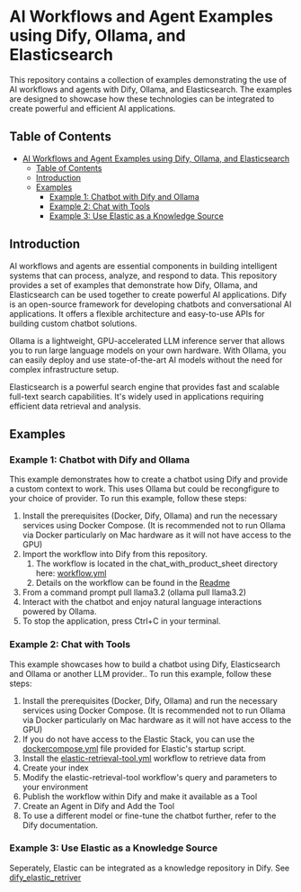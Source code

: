 # AI Workflows and Agent Examples using Dify, Ollama, and Elasticsearch

This repository contains a collection of examples demonstrating the use of AI workflows and agents with Dify, Ollama, and Elasticsearch. The examples are designed to showcase how these technologies can be integrated to create powerful and efficient AI applications.

## Table of Contents

- [AI Workflows and Agent Examples using Dify, Ollama, and Elasticsearch](#ai-workflows-and-agent-examples-using-dify-ollama-and-elasticsearch)
  - [Table of Contents](#table-of-contents)
  - [Introduction](#introduction)
  - [Examples](#examples)
    - [Example 1: Chatbot with Dify and Ollama](#example-1-chatbot-with-dify-and-ollama)
    - [Example 2: Chat with Tools](#example-2-chat-with-tools)
    - [Example 3: Use Elastic as a Knowledge Source](#example-3-use-elastic-as-a-knowledge-source)

## Introduction

AI workflows and agents are essential components in building intelligent systems that can process, analyze, and respond to data. This repository provides a set of examples that demonstrate how Dify, Ollama, and Elasticsearch can be used together to create powerful AI applications.
Dify is an open-source framework for developing chatbots and conversational AI applications. It offers a flexible architecture and easy-to-use APIs for building custom chatbot solutions.

Ollama is a lightweight, GPU-accelerated LLM inference server that allows you to run large language models on your own hardware. With Ollama, you can easily deploy and use state-of-the-art AI models without the need for complex infrastructure setup.

Elasticsearch is a powerful search engine that provides fast and scalable full-text search capabilities. It's widely used in applications requiring efficient data retrieval and analysis.

## Examples

### Example 1: Chatbot with Dify and Ollama

This example demonstrates how to create a chatbot using Dify and provide a custom context to work.  This uses Ollama but could be recongfigure to your choice of provider.
To run this example, follow these steps:
1. Install the prerequisites (Docker, Dify, Ollama) and run the necessary services using Docker Compose.  (It is recommended not to run Ollama via Docker particularly on Mac hardware as it will not have access to the GPU)
2. Import the workflow into Dify from this repository. 
   1. The workflow is located in the chat_with_product_sheet directory here: [workflow.yml](../dify/workflow/chat_with_product_sheet/workflow.yml)
   2. Details on the workflow can be found in the [Readme](../dify/workflow/chat_with_product_sheet/README.md)
3. From a command prompt pull llama3.2 (ollama pull llama3.2)
4. Interact with the chatbot and enjoy natural language interactions powered by Ollama.
5. To stop the application, press Ctrl+C in your terminal.

### Example 2: Chat with Tools

This example showcases how to build a chatbot using Dify, Elasticsearch and Ollama or another LLM provider..
To run this example, follow these steps:
1. Install the prerequisites (Docker, Dify, Ollama) and run the necessary services using Docker Compose.  (It is recommended not to run Ollama via Docker particularly on Mac hardware as it will not have access to the GPU)
2. If you do not have access to the Elastic Stack, you can use the [dockercompose.yml](../docker-compose.yml) file provided for Elastic's startup script.
3. Install the [elastic-retrieval-tool.yml](../elastic-retrieval-tool.yml) workflow to retrieve data from
4. Create your index
5. Modify the elastic-retrieval-tool workflow's query and parameters to your environment
6. Publish the workflow within Dify and make it available as a Tool
7. Create an Agent in Dify and Add the Tool
8.  To use a different model or fine-tune the chatbot further, refer to the Dify documentation.


### Example 3: Use Elastic as a Knowledge Source

Seperately, Elastic can be integrated as a knowledge repository in Dify.  See [dify_elastic_retriver](https://github.com/mcplusa/dify_elastic_retriever)
